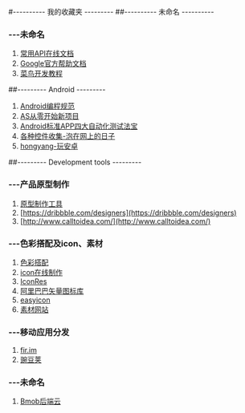 #---------- 我的收藏夹 ---------
##---------- 未命名 ----------
### ---未命名
 1. [常用API在线文档](http://tool.oschina.net/apidocs)
 2. [Google官方帮助文档](http://android.xsoftlab.net/index.html)
 3. [菜鸟开发教程](http://www.runoob.com/)

##--------- Android ---------
 1. [Android编程规范](http://www.jianshu.com/p/fbf9ea4b9d76#rd)
 2. [AS从零开始新项目](http://blog.zhaiyifan.cn/categories/Android-Project-From-0/)
 3. [Android标准APP四大自动化测试法宝](http://www.itnose.net/detail/6635946.html)
 4. [各种控件收集-泡在网上的日子](http://android.xsoftlab.net/index.html)
 5. [hongyang-玩安卓](http://www.xueandroid.com/)
 
##--------- Development tools ---------
### ---产品原型制作
 1. [原型制作工具]( http://www.sketchapp.com/)
 2. [https://dribbble.com/designers](https://dribbble.com/designers)
 3. [http://www.calltoidea.com/](http://www.calltoidea.com/) 

### ---色彩搭配及icon、素材
 1. [色彩搭配](http://www.colorhunt.co/)
 2. [icon在线制作](https://romannurik.github.io/AndroidAssetStudio/icons-launcher.html) 
 3. [IconRes](http://www.iconres.com/)
 4. [阿里巴巴矢量图标库](http://www.iconfont.cn/)
 5. [easyicon](http://www.easyicon.net/)
 6. [素材网站](https://www.pinterest.com/)

### ---移动应用分发
 1. [fir.im](http://fir.im/)
 2. [豌豆荚](http://developer.wandoujia.com/)

### ---未命名
 1. [Bmob后端云](http://www.bmob.cn/site/index)

 
 

